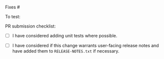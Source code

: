 Fixes #

To test:

PR submission checklist:

- [ ] I have considered adding unit tests where possible.

- [ ] I have considered if this change warrants user-facing release notes and have added them to `RELEASE-NOTES.txt` if necessary.

